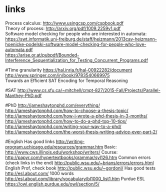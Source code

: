 # links
Process calculus: http://www.usingcsp.com/cspbook.pdf<br/>
Theory of process: http://arxiv.org/pdf/1009.2259v1.pdf<br/>
Software model checking for people who are interested in automata: https://swt.informatik.uni-freiburg.de/staff/heizmann/2013cav-heizmann-hoenicke-podelski-software-model-checking-for-people-who-love-automata.pdf<br/>
https://arise.or.at/pubpdf/Bounded-Interference_Sequentialization_for_Testing_Concurrent_Programs.pdf<br/>

#Time granularity
https://hal.inria.fr/hal-00922282/document<br/>
http://www.springer.com/in/book/9783540669975<br/>
Towards an Efficient SAT Encoding for Temporal
Reasoning<br/>

#SAT 
http://www.cs.sfu.ca/~mitchell/cmpt-827/2015-Fall/Projects/Parallel-Manthey-PhD.pdf

#PhD
http://jameshaytonphd.com/everything/
http://jameshaytonphd.com/how-to-choose-a-thesis-topic/
http://jameshaytonphd.com/how-i-wrote-a-phd-thesis-in-3-months/
http://jameshaytonphd.com/how-to-do-a-phd-top-10-tips/
http://jameshaytonphd.com/writing-your-way-to-a-phd/
http://jameshaytonphd.com/the-worst-thesis-writing-advice-ever-part-2/

#English
Has good links
http://writing-program.uchicago.edu/resources/grammar.htm
Basic:
http://www.cws.illinois.edu/workshop/writers/
Course:
http://papyr.com/hypertextbooks/grammar/syl126.htm
Common errors (check links in the end)
http://public.wsu.edu/~brians/errors/errors.html
English Prof, check book
http://public.wsu.edu/~gordonl/
Has good tests
http://esl.about.com/
1000 words
http://esl.about.com/library/vocabulary/bl1000_list1.htm
Purdue ESL
https://owl.english.purdue.edu/owl/section/5/


